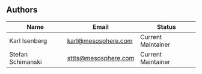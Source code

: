 Authors
-------

Name | Email | Status
-----|-------|--------
Karl Isenberg | karl@mesosphere.com | Current Maintainer
Stefan Schimanski | sttts@mesosphere.com | Current Maintainer
